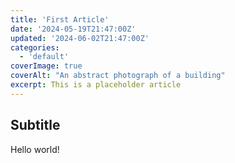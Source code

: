 ```yaml
---
title: 'First Article'
date: '2024-05-19T21:47:00Z'
updated: '2024-06-02T21:47:00Z'
categories:
  - 'default'
coverImage: true
coverAlt: "An abstract photograph of a building"
excerpt: This is a placeholder article
---
```


## Subtitle

Hello world!
